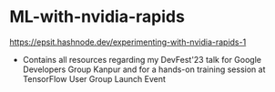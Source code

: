 # ML-with-nvidia-rapids
https://epsit.hashnode.dev/experimenting-with-nvidia-rapids-1

- Contains all resources regarding my DevFest'23 talk for Google Developers Group Kanpur and for a hands-on training session at TensorFlow User Group Launch Event
